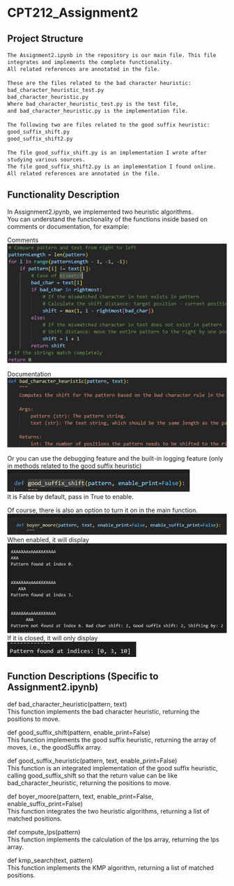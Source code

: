 # CPT212_Assignment2

## Project Structure

```
The Assignment2.ipynb in the repository is our main file. This file integrates and implements the complete functionality.  
All related references are annotated in the file.  

These are the files related to the bad character heuristic:  
bad_character_heuristic_test.py  
bad_character_heuristic.py  
Where bad_character_heuristic_test.py is the test file,  
and bad_character_heuristic.py is the implementation file.  

The following two are files related to the good suffix heuristic:  
good_suffix_shift.py  
good_suffix_shift2.py  

The file good_suffix_shift.py is an implementation I wrote after studying various sources.  
The file good_suffix_shift2.py is an implementation I found online. All related references are annotated in the file.  

```

## Functionality Description

In Assignment2.ipynb, we implemented two heuristic algorithms.  
You can understand the functionality of the functions inside based on comments or documentation, for example:  

Comments  
![alt text](readme/image.png)  

Documentation  
![alt text](readme/image-0.png)  

Or you can use the debugging feature and the built-in logging feature (only in methods related to the good suffix heuristic)  
![alt text](readme/image-1.png)  
It is False by default, pass in True to enable.  

Of course, there is also an option to turn it on in the main function.  
![alt text](readme/image-2.png)  
When enabled, it will display  
![alt text](readme/image-3.png)  
If it is closed, it will only display  
![alt text](readme/image-4.png)  

## Function Descriptions (Specific to Assignment2.ipynb)

def bad_character_heuristic(pattern, text)  
This function implements the bad character heuristic, returning the positions to move.

def good_suffix_shift(pattern, enable_print=False)  
This function implements the good suffix heuristic, returning the array of moves, i.e., the goodSuffix array.

def good_suffix_heuristic(pattern, text, enable_print=False)  
This function is an integrated implementation of the good suffix heuristic, calling good_suffix_shift so that the return value can be like bad_character_heuristic, returning the positions to move.

def boyer_moore(pattern, text, enable_print=False, enable_suffix_print=False)  
This function integrates the two heuristic algorithms, returning a list of matched positions.

def compute_lps(pattern)  
This function implements the calculation of the lps array, returning the lps array.

def kmp_search(text, pattern)  
This function implements the KMP algorithm, returning a list of matched positions.

